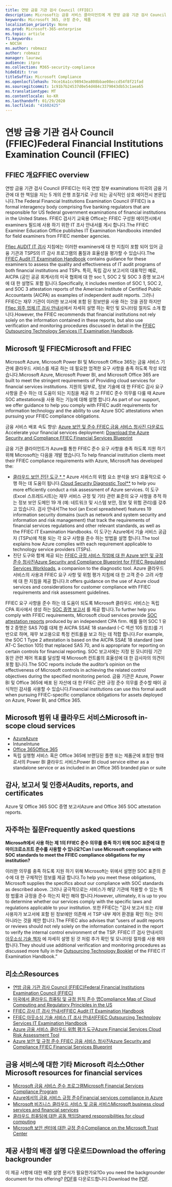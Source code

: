 ```yaml
---
title: 연방 금융 기관 검사 Council (FFIEC)
description: Microsoft는 금융 서비스 클라이언트에 게 연방 금융 기관 검사 Council (FFIEC)의 감사 요구 사항을 준수 하도록 지원 합니다.
keywords: Microsoft 365, 규정 준수, 제품
localization_priority: None
ms.prod: Microsoft-365-enterprise
ms.topic: article
f1.keywords:
- NOCSH
ms.author: robmazz
author: robmazz
manager: laurawi
audience: itpro
ms.collection: M365-security-compliance
hideEdit: true
titleSuffix: Microsoft Compliance
ms.openlocfilehash: 74ce16a1cc98943ea808bbae08eccd54f8f21fad
ms.sourcegitcommit: 1c91b7b24537d0e54d484c3379043db53c1aea65
ms.translationtype: MT
ms.contentlocale: ko-KR
ms.lasthandoff: 01/29/2020
ms.locfileid: "41602425"
---
```

# <a name="federal-financial-institutions-examination-council-ffiec"></a><span data-ttu-id="26a75-104">연방 금융 기관 검사 Council (FFIEC)</span><span class="sxs-lookup"><span data-stu-id="26a75-104">Federal Financial Institutions Examination Council (FFIEC)</span></span>

## <a name="ffiec-overview"></a><span data-ttu-id="26a75-105">FFIEC 개요</span><span class="sxs-lookup"><span data-stu-id="26a75-105">FFIEC overview</span></span>

<span data-ttu-id="26a75-106">연방 금융 기관 검사 Council (FFIEC)는 미국 연방 정부 examinations 미국의 금융 기관에 대 한 책임을 지는 5 개의 은행 조절기로 구성 되는 공식적인 상호 에이전시 본문입니다.</span><span class="sxs-lookup"><span data-stu-id="26a75-106">The Federal Financial Institutions Examination Council (FFIEC) is a formal interagency body comprising five banking regulators that are responsible for US federal government examinations of financial institutions in the United States.</span></span> <span data-ttu-id="26a75-107">FFIEC 검사기 교육용 Office는 FFIEC 구성원 에이전시에서 examiners 필드에 사용 하기 위한 IT 조사 안내서를 게시 합니다.</span><span class="sxs-lookup"><span data-stu-id="26a75-107">The FFIEC Examiner Education Office publishes IT Examination Handbooks intended for field examiners from FFIEC member agencies.</span></span>

<span data-ttu-id="26a75-108">[Ffiec AUDIT IT 검사](https://ithandbook.ffiec.gov/it-booklets/audit.aspx) 지침에는 이러한 examiners에 대 한 지침이 포함 되어 있어 금융 기관과 TSPS의 IT 감사 프로그램의 품질과 효율성을 평가할 수 있습니다.</span><span class="sxs-lookup"><span data-stu-id="26a75-108">The [FFIEC Audit IT Examination Handbook](https://ithandbook.ffiec.gov/it-booklets/audit.aspx) contains guidance for these examiners to assess the quality and effectiveness of IT audit programs of both financial institutions and TSPs.</span></span> <span data-ttu-id="26a75-109">특히, 독립 감사 보고서의 대표적인 예로, AICPA (공인 공공 회계사)의 미국 협회에 대 한 soc 1, SOC 2 및 SOC 3 증명 보고서에 대 한 설명도 포함 됩니다.</span><span class="sxs-lookup"><span data-stu-id="26a75-109">Specifically, it includes mention of SOC 1, SOC 2, and SOC 3 attestation reports of the American Institute of Certified Public Accountants (AICPA) as examples of independent audit reports.</span></span> <span data-ttu-id="26a75-110">그러나 FFIEC는 재무 기관이 이러한 보고서에 포함 된 정보만을 사용 하는 것을 권장 하지만 [Ffiec 외주 업체 IT 검사 안내서](https://ithandbook.ffiec.gov/it-booklets/outsourcing-technology-services.aspx)에서 자세히 설명 하는 확인 및 모니터링 절차도 소개 합니다.</span><span class="sxs-lookup"><span data-stu-id="26a75-110">However, the FFIEC recommends that financial institutions not rely solely on the information contained in these reports, but also use verification and monitoring procedures discussed in detail in the [FFIEC Outsourcing Technology Services IT Examination Handbook](https://ithandbook.ffiec.gov/it-booklets/outsourcing-technology-services.aspx).</span></span>

## <a name="microsoft-and-ffiec"></a><span data-ttu-id="26a75-111">Microsoft 및 FFIEC</span><span class="sxs-lookup"><span data-stu-id="26a75-111">Microsoft and FFIEC</span></span>

<span data-ttu-id="26a75-112">Microsoft Azure, Microsoft Power BI 및 Microsoft Office 365는 금융 서비스 기관에 클라우드 서비스를 제공 하는 데 필요한 엄격한 요구 사항을 충족 하도록 작성 되었습니다.</span><span class="sxs-lookup"><span data-stu-id="26a75-112">Microsoft Azure, Microsoft Power BI, and Microsoft Office 365 are built to meet the stringent requirements of Providing cloud services for financial services institutions.</span></span> <span data-ttu-id="26a75-113">지원의 일부로, 정보 기술에 대 한 FFIEC 감사 요구 사항을 준수 하는 데 도움이 되는 지침을 제공 하 고 FFIEC 준수 의무를 다룰 때 Azure SOC attestations을 사용 하는 기능에 대해 설명 합니다.</span><span class="sxs-lookup"><span data-stu-id="26a75-113">As part of our support, we offer guidance to help you comply with FFIEC audit requirements for information technology and the ability to use Azure SOC attestations when pursuing your FFIEC compliance obligations.</span></span>

<span data-ttu-id="26a75-114">금융 서비스 배포 속도 향상: [Azure 보안 및 준수 FFIEC 금융 서비스 청사진 다운로드](https://servicetrust.microsoft.com/ViewPage/FFIECBlueprint)</span><span class="sxs-lookup"><span data-stu-id="26a75-114">Accelerate your financial services deployment: [Download the Azure Security and Compliance FFIEC Financial Services Blueprint](https://servicetrust.microsoft.com/ViewPage/FFIECBlueprint)</span></span>

<span data-ttu-id="26a75-115">금융 기관 클라이언트가 Azure를 통한 FFIEC 준수 요구 사항을 충족 하도록 지원 하기 위해 Microsoft는 다음을 개발 했습니다.</span><span class="sxs-lookup"><span data-stu-id="26a75-115">To help financial institution clients meet their FFIEC compliance requirements with Azure, Microsoft has developed the:</span></span>

- <span data-ttu-id="26a75-116">[클라우드 보안 진단 도구 \* \*](https://aka.ms/FFIEC-CSDT) Azure 서비스의 위험 요소 분석을 보다 효율적으로 수행 하는 데 도움이 됩니다.</span><span class="sxs-lookup"><span data-stu-id="26a75-116">[Cloud Security Diagnostic Tool\*\*](https://aka.ms/FFIEC-CSDT) to help you more efficiently conduct a risk assessment of Azure services.</span></span> <span data-ttu-id="26a75-117">이 도구 (Excel 스프레드시트)는 재무 서비스 규정 및 기타 관련 표준의 요구 사항을 추적 하는 정보 보안 도메인 19 개 (예: 네트워크 및 시스템 보안, 정보 및 위험 관리)를 갖추고 있습니다. 검사 안내서</span><span class="sxs-lookup"><span data-stu-id="26a75-117">The tool (an Excel spreadsheet) features 19 information security domains (such as network and system security and information and risk management) that track the requirements of financial services regulations and other relevant standards, as well as the FFIEC IT Examination Handbooks.</span></span> <span data-ttu-id="26a75-118">이 도구는 Azure에서 기술 서비스 공급자 (TSPs)에 적용 되는 각 요구 사항을 준수 하는 방법을 설명 합니다.</span><span class="sxs-lookup"><span data-stu-id="26a75-118">The tool explains how Azure complies with each requirement applicable to technology service providers (TSPs).</span></span>
- <span data-ttu-id="26a75-119">진단 도구와 함께 제공 되는 [FFIEC 규정 서비스 작업에 대 한 Azure 보안 및 규정 준수 청사진](https://servicetrust.microsoft.com/ViewPage/FFIECBlueprint)</span><span class="sxs-lookup"><span data-stu-id="26a75-119">[Azure Security and Compliance Blueprint for FFIEC Regulated Services Workloads](https://servicetrust.microsoft.com/ViewPage/FFIECBlueprint), a companion to the diagnostic tool.</span></span> <span data-ttu-id="26a75-120">Azure 클라우드 서비스의 사용과 FFIEC 요구 사항 및 위험 평가 지침에 대 한 고객 준수 고려 사항에 대 한 지침을 제공 합니다.</span><span class="sxs-lookup"><span data-stu-id="26a75-120">It offers guidance on the use of Azure cloud services and considerations for customer compliance with FFIEC requirements and risk assessment guidelines.</span></span>

<span data-ttu-id="26a75-121">FFIEC 요구 사항을 준수 하는 데 도움이 되도록 Microsoft 클라우드 서비스는 독립 CPA 회사에서 생성 하는 [SOC 증명 보고서](offering-SOC.md) 를 제공 합니다.</span><span class="sxs-lookup"><span data-stu-id="26a75-121">To further help you comply with FFIEC requirements, Microsoft cloud services provide [SOC attestation reports](offering-SOC.md) produced by an independent CPA firm.</span></span> <span data-ttu-id="26a75-122">예를 들어 SOC 1 유형 2 증명은 SAS 70를 대체 한 AICPA SSAE 18 standard (-C 섹션 105 참조)를 기반으로 하며, 재무 보고용으로 특정 컨트롤을 보고 하는 데 적합 합니다.</span><span class="sxs-lookup"><span data-stu-id="26a75-122">For example, the SOC 1 Type 2 attestation is based on the AICPA SSAE 18 standard (see AT-C Section 105) that replaced SAS 70, and is appropriate for reporting on certain controls for financial reporting.</span></span> <span data-ttu-id="26a75-123">SOC 보고서에는 지정 된 모니터링 기간 동안 관련 제어 목표를 달성할 때 Microsoft 컨트롤의 효율성에 대 한 감사자의 의견이 포함 됩니다.</span><span class="sxs-lookup"><span data-stu-id="26a75-123">The SOC reports include the auditor’s opinion on the effectiveness of Microsoft controls in achieving the related control objectives during the specified monitoring period.</span></span> <span data-ttu-id="26a75-124">금융 기관은 Azure, Power BI 및 Office 365에 배포 된 자산에 대 한 FFIEC 관련 규정 준수 의무를 준수할 때이 공식적인 감사를 사용할 수 있습니다.</span><span class="sxs-lookup"><span data-stu-id="26a75-124">Financial institutions can use this formal audit when pursuing FFIEC-specific compliance obligations for assets deployed on Azure, Power BI, and Office 365.</span></span>

## <a name="microsoft-in-scope-cloud-services"></a><span data-ttu-id="26a75-125">Microsoft 범위 내 클라우드 서비스</span><span class="sxs-lookup"><span data-stu-id="26a75-125">Microsoft in-scope cloud services</span></span>

- [<span data-ttu-id="26a75-126">Azure</span><span class="sxs-lookup"><span data-stu-id="26a75-126">Azure</span></span>](https://aka.ms/AzureCompliance)
- <span data-ttu-id="26a75-127">Intune</span><span class="sxs-lookup"><span data-stu-id="26a75-127">Intune</span></span>
- [<span data-ttu-id="26a75-128">Office 365</span><span class="sxs-lookup"><span data-stu-id="26a75-128">Office 365</span></span>](https://go.microsoft.com/fwlink/p/?LinkID=2077751)
- <span data-ttu-id="26a75-129">독립 실행형 서비스 혹은 Office 365에 브랜딩된 플랜 또는 제품군에 포함된 형태로서의 Power BI 클라우드 서비스</span><span class="sxs-lookup"><span data-stu-id="26a75-129">Power BI cloud service either as a standalone service or as included in an Office 365 branded plan or suite</span></span>

## <a name="audits-reports-and-certificates"></a><span data-ttu-id="26a75-130">감사, 보고서 및 인증서</span><span class="sxs-lookup"><span data-stu-id="26a75-130">Audits, reports, and certificates</span></span>

<span data-ttu-id="26a75-131">Azure 및 Office 365 SOC 증명 보고서</span><span class="sxs-lookup"><span data-stu-id="26a75-131">Azure and Office 365 SOC attestation reports.</span></span>

## <a name="frequently-asked-questions"></a><span data-ttu-id="26a75-132">자주하는 질문</span><span class="sxs-lookup"><span data-stu-id="26a75-132">Frequently asked questions</span></span>

<span data-ttu-id="26a75-133">**Microsoft에서 사용 하는 제 1의 FFIEC 준수 의무를 충족 하기 위해 SOC 표준에 대 한 마이크로소프트 준수를 사용할 수 있나요?**</span><span class="sxs-lookup"><span data-stu-id="26a75-133">**Can I use Microsoft compliance with SOC standards to meet the FFIEC compliance obligations for my institution?**</span></span>

<span data-ttu-id="26a75-134">이러한 의무를 충족 하도록 지원 하기 위해 Microsoft는 위에서 설명한 SOC 표준의 준수에 대 한 구체적인 정보를 제공 합니다.</span><span class="sxs-lookup"><span data-stu-id="26a75-134">To help you meet these obligations, Microsoft supplies the specifics about our compliance with SOC standards as described above.</span></span> <span data-ttu-id="26a75-135">그러나 궁극적으로는 서비스가 해당 기관에 적용할 수 있는 특정 법률과 규정을 준수 하는지 확인 해야 합니다.</span><span class="sxs-lookup"><span data-stu-id="26a75-135">However, ultimately, it is up to you to determine whether our services comply with the specific laws and regulations applicable to your institution.</span></span> <span data-ttu-id="26a75-136">또한 FFIEC는 "감사 보고서 또는 리뷰 사용자가 보고서에 포함 된 정보에만 의존해 서 TSP 내부 제어 환경을 확인 하는 것이 아니라는 것을 제안 합니다.</span><span class="sxs-lookup"><span data-stu-id="26a75-136">The FFIEC also advises that “users of audit reports or reviews should not rely solely on the information contained in the report to verify the internal control environment of the TSP.</span></span> <span data-ttu-id="26a75-137">FFIEC IT 검사 안내서의 [아웃소싱 기술 책자](https://ithandbook.ffiec.gov/it-booklets/outsourcing-technology-services.aspx) 에 자세히 설명 된 것 처럼 추가 확인 및 모니터링 절차를 사용 해야 합니다.</span><span class="sxs-lookup"><span data-stu-id="26a75-137">They should use additional verification and monitoring procedures as discussed more fully in the [Outsourcing Technology Booklet](https://ithandbook.ffiec.gov/it-booklets/outsourcing-technology-services.aspx) of the FFIEC IT Examination Handbook.”</span></span>

## <a name="resources"></a><span data-ttu-id="26a75-138">리소스</span><span class="sxs-lookup"><span data-stu-id="26a75-138">Resources</span></span>

- [<span data-ttu-id="26a75-139">연방 금융 기관 검사 Council (FFIEC)</span><span class="sxs-lookup"><span data-stu-id="26a75-139">Federal Financial Institutions Examination Council (FFIEC)</span></span>](https://www.ffiec.gov/)
- [<span data-ttu-id="26a75-140">미국에서 클라우드 컴퓨팅 및 규정 원칙 준수 맵</span><span class="sxs-lookup"><span data-stu-id="26a75-140">Compliance Map of Cloud Computing and Regulatory Principles in the US</span></span>](https://servicetrust.microsoft.com/ViewPage/TrustDocuments?command=Download&downloadType=Document&downloadId=5b483567-00b0-4d86-96ae-ee887dadb61c&docTab=6d000410-c9e9-11e7-9a91-892aae8839ad_Compliance_Guides)
- [<span data-ttu-id="26a75-141">FFIEC 감사 IT 검사 안내서</span><span class="sxs-lookup"><span data-stu-id="26a75-141">FFIEC Audit IT Examination Handbook</span></span>](https://ithandbook.ffiec.gov/it-booklets/audit.aspx)
- [<span data-ttu-id="26a75-142">FFIEC 아웃소싱 기술 서비스 IT 조사 안내서</span><span class="sxs-lookup"><span data-stu-id="26a75-142">FFIEC Outsourcing Technology Services IT Examination Handbook</span></span>](https://ithandbook.ffiec.gov/it-booklets/outsourcing-technology-services.aspx)
- [<span data-ttu-id="26a75-143">Azure 금융 서비스 클라우드 위험 평가 도구</span><span class="sxs-lookup"><span data-stu-id="26a75-143">Azure Financial Services Cloud Risk Assessment Tool</span></span>](https://aka.ms/FFIEC-CSDT)
- [<span data-ttu-id="26a75-144">Azure 보안 및 규정 준수 FFIEC 금융 서비스 청사진</span><span class="sxs-lookup"><span data-stu-id="26a75-144">Azure Security and Compliance FFIEC Financial Services Blueprint</span></span>](https://servicetrust.microsoft.com/ViewPage/FFIECBlueprint)

## <a name="other-microsoft-resources-for-financial-services"></a><span data-ttu-id="26a75-145">금융 서비스에 대한 기타 Microsoft 리소스</span><span class="sxs-lookup"><span data-stu-id="26a75-145">Other Microsoft resources for financial services</span></span>

- [<span data-ttu-id="26a75-146">Microsoft 금융 서비스 준수 프로그램</span><span class="sxs-lookup"><span data-stu-id="26a75-146">Microsoft Financial Services Compliance Program</span></span>](https://www.microsoft.com/download/details.aspx?id=55332)
- [<span data-ttu-id="26a75-147">Azure에서의 금융 서비스 규정 준수</span><span class="sxs-lookup"><span data-stu-id="26a75-147">Financial services compliance in Azure</span></span>](https://azure.microsoft.com/resources/videos/azurecon-2015-financial-services-compliance-in-azure/)
- [<span data-ttu-id="26a75-148">Microsoft 비즈니스 클라우드 서비스 및 금융 서비스</span><span class="sxs-lookup"><span data-stu-id="26a75-148">Microsoft business cloud services and financial services</span></span>](https://servicetrust.microsoft.com/viewpage/financialservicesoverview)
- [<span data-ttu-id="26a75-149">클라우드 컴퓨팅에 대한 공동 책임</span><span class="sxs-lookup"><span data-stu-id="26a75-149">Shared responsibilities for cloud computing</span></span>](https://aka.ms/sharedresponsibility)
- [<span data-ttu-id="26a75-150">Microsoft 보안 센터에 대한 규정 준수</span><span class="sxs-lookup"><span data-stu-id="26a75-150">Compliance on the Microsoft Trust Center</span></span>](https://www.microsoft.com/trust-center/compliance/compliance-overview)

## <a name="download-the-offering-backgrounder"></a><span data-ttu-id="26a75-151">제공 사항의 배경 설명 다운로드</span><span class="sxs-lookup"><span data-stu-id="26a75-151">Download the offering backgrounder</span></span>

<span data-ttu-id="26a75-152">이 제공 사항에 대한 배경 설명 문서가 필요한가요?</span><span class="sxs-lookup"><span data-stu-id="26a75-152">Do you need the backgrounder document for this offering?</span></span> <span data-ttu-id="26a75-153">[PDF](https://download.microsoft.com/download/6/2/7/62760960-C4B5-456B-9CF8-DCB7D692AAC4/FFIEC-Compliance.pdf)를 다운로드합니다.</span><span class="sxs-lookup"><span data-stu-id="26a75-153">Download the [PDF](https://download.microsoft.com/download/6/2/7/62760960-C4B5-456B-9CF8-DCB7D692AAC4/FFIEC-Compliance.pdf).</span></span>
